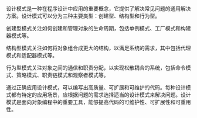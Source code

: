 设计模式是一种在程序设计中应用的重要概念，它提供了解决常见问题的通用解决方案。设计模式可以分为三种主要类型：创建型、结构型和行为型。

创建型模式关注如何创建和管理对象的生命周期，包括单例模式、工厂模式和构建器模式等。

结构型模式关注如何将对象组合成更大的结构，以满足系统的需求，其中包括代理模式和适配器模式等。

行为型模式关注对象之间的通信和职责分配，以实现松散耦合的系统，包括命令模式、策略模式、职责链模式和观察者模式等。

通过正确应用设计模式，可以编写出高质量、可扩展和可维护的代码。每种设计模式都有特定的应用场景，应根据问题的需求选择适当的设计模式来解决问题。设计模式是面向对象编程中的重要工具，能够提高代码的可维护性、可扩展性和可重用性。
